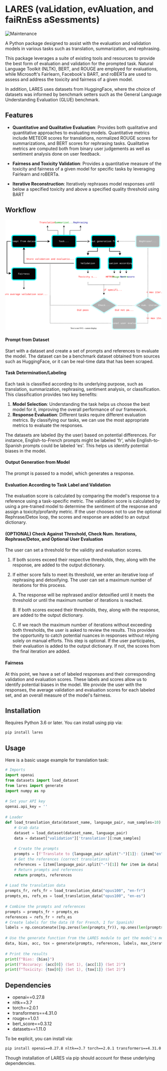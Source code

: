 # LARES (vaLidation, evAluation, and faiRnEss aSessments) 
![Maintenance](https://img.shields.io/badge/Maintained%3F-yes-green.svg)

A Python package designed to assist with the evaluation and validation models in various tasks such as translation, summarization, and rephrasing. 

This package leverages a suite of existing tools and resources to provide the best form of evaluation and validation for the prompted task. Natural Language Toolkit (NLTK), BERT, and ROUGE are employed for evaluations, while Microsoft's Fairlearn, Facebook's BART, and roBERTa are used to assess and address the toxicity and fairness of a given model.

In addition, LARES uses datasets from HuggingFace, where the choice of datasets was informed by benchmark setters such as the General Language Understanding Evaluation (GLUE) benchmark.

## Features

- **Quantitative and Qualitative Evaluation**: Provides both qualitative and quantitative approaches to evaluating models. Quantitative metrics include METEOR scores for translations, normalized ROUGE scores for summarizations, and BERT scores for rephrasing tasks. Qualitative metrics are computed both from binary user judgements as well as sentiment analysis done on user feedback.

- **Fairness and Toxicity Validation**: Provides a quantitative measure of the toxicity and fairness of a given model for specific tasks by leveraging Fairlearn and roBERTa. 

- **Iterative Reconstruction**: Iteratively rephrases model responses until below a specified toxicity and above a specified quality threshold using BART 

## Workflow
![](images/workflow.svg)
#### Prompt from Dataset

Start with a dataset and create a set of prompts and references to evaluate the model. The dataset can be a benchmark dataset obtained from sources such as HuggingFace, or it can be real-time data that has been scraped.

#### Task Determination/Labeling

Each task is classified according to its underlying purpose, such as translation, summarization, rephrasing, sentiment analysis, or classification. This classification provides two key benefits:

1. **Model Selection**: Understanding the task helps us choose the best model for it, improving the overall performance of our framework.
2. **Response Evaluation**: Different tasks require different evaluation metrics. By classifying our tasks, we can use the most appropriate metrics to evaluate the responses.

The datasets are labeled (by the user) based on potential differences. For instance, English-to-French prompts might be labeled 'fr', while English-to-Spanish prompts could be labeled 'es'. This helps us identify potential biases in the model.

#### Output Generation from Model

The prompt is passed to a model, which generates a response.

#### Evaluation According to Task Label and Validation

The evaluation score is calculated by comparing the model's response to a reference using a task-specific metric. The validation score is calculated by using a pre-trained model to determine the sentiment of the response and assign a toxicity/profanity metric. If the user chooses not to use the optional Rephrase/Detox loop, the scores and response are added to an output dictionary.

#### (OPTIONAL) Check Against Threshold, Check Num. Iterations, Rephrase/Detox, and Optional User Evaluation

The user can set a threshold for the validity and evaluation scores. 

1. If both scores exceed their respective thresholds, they, along with the response, are added to the output dictionary.
2. If either score fails to meet its threshold, we enter an iterative loop of rephrasing and detoxifying. The user can set a maximum number of iterations for this process.

    A. The response will be rephrased and/or detoxified until it meets the threshold or until the maximum number of iterations is reached.
    
    B. If both scores exceed their thresholds, they, along with the response, are added to the output dictionary.
    
    C. If we reach the maximum number of iterations without exceeding both thresholds, the user is asked to review the results. This provides the opportunity to catch potential nuances in responses without relying solely on manual efforts. This step is optional. If the user participates, their evaluation is added to the output dictionary. If not, the scores from the final iteration are added.

#### Fairness

At this point, we have a set of labeled responses and their corresponding validation and evaluation scores. These labels and scores allow us to identify potential biases in the model. We provide the user with the responses, the average validation and evaluation scores for each labeled set, and an overall measure of the model's fairness.


## Installation

Requires Python 3.6 or later. You can install using pip via:

```bash
pip install lares
```

## Usage

Here is a basic usage example for translation task:

```python
# Imports
import openai
from datasets import load_dataset
from lares import generate
import numpy as np

# Set your API key
openai.api_key = ''

# Loader
def load_translation_data(dataset_name, language_pair, num_samples=10):
    # Grab data
    dataset = load_dataset(dataset_name, language_pair)
    data = dataset["validation"]['translation'][:num_samples]

    # Create the prompts
    prompts = [f'Translate to {language_pair.split("-")[1]}: {item["en"]}' for item in data]
    # Get the references (correct translations)
    references = [item[language_pair.split("-")[1]] for item in data]
    # Return prompts and references
    return prompts, references

# Load the translation data
prompts_fr, refs_fr = load_translation_data("opus100", "en-fr")
prompts_es, refs_es = load_translation_data("opus100", "en-es")

# Combine the prompts and references
prompts = prompts_fr + prompts_es
references = refs_fr + refs_es
# Create labels for the data (0 for French, 1 for Spanish)
labels = np.concatenate([np.zeros(len(prompts_fr)), np.ones(len(prompts_es))]).tolist()

# Use the generate function from the LARES module to get the model's metrics for this task
data, bias, acc, tox = generate(prompts, references, labels, max_iterations=1, task_type='Translation', feedback=False)

# Print the results
print(f"Bias: {bias}")
print(f"Accuracy: {acc[0]} (Set 1), {acc[1]} (Set 2)")
print(f"Toxicity: {tox[0]} (Set 1), {tox[1]} (Set 2)")
```

## Dependencies

- openai==0.27.8
- nltk==3.7
- torch==2.0.1
- transformers==4.31.0
- rouge==1.0.1
- bert_score==0.3.12
- datasets==1.11.0

To be explicit, you can install via:

```bash
pip install openai==0.27.8 nltk==3.7 torch==2.0.1 transformers==4.31.0 rouge==1.0.1 bert_score==0.3.12 datasets==1.11.0
```

Though installation of LARES via pip should account for these underlying dependencies.
